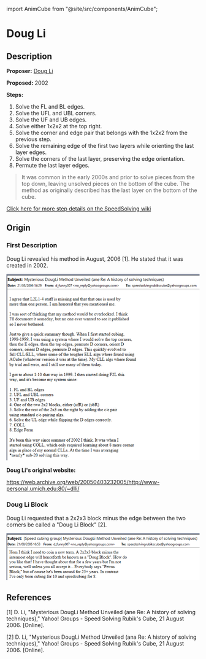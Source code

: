 import AnimCube from "@site/src/components/AnimCube";

# Doug Li

<AnimCube params="buttonbar=0&position=lluuu&scale=6&hint=10&hintborder=1&borderwidth=10&facelets=yyydyyyyyddddwddddbbdbbdbbdggdggdggdodoooodddrrdrrdrrd" width="400px" height="400px" />

## Description

**Proposer:** [Doug Li](CubingContributors/MethodDevelopers.md#li-doug)

**Proposed:** 2002

**Steps:**

1. Solve the FL and BL edges.
2. Solve the UFL and UBL corners.
3. Solve the UF and UB edges.
4. Solve either 1x2x2 at the top right.
5. Solve the corner and edge pair that belongs with the 1x2x2 from the previous step.
6. Solve the remaining edge of the first two layers while orienting the last layer edges.
7. Solve the corners of the last layer, preserving the edge orientation.
8. Permute the last layer edges.

>It was common in the early 2000s and prior to solve pieces from the top down, leaving unsolved pieces on the bottom of the cube. The method as originally described has the last layer on the bottom of the cube.

[Click here for more step details on the SpeedSolving wiki](https://www.speedsolving.com/wiki/index.php/Doug_Li_Method)

## Origin

### First Description

Doug Li revealed his method in August, 2006 [1]. He stated that it was created in 2002.

![](img/DougLi/Li1.png)

**Doug Li's original website:**

https://web.archive.org/web/20050403232005/http://www-personal.umich.edu:80/~dlli/

### Doug Li Block

Doug Li requested that a 2x2x3 block minus the edge between the two corners be called a "Doug Li Block" [2].

![](img/DougLi/Li2.png)

## References

[1] D. Li, "Mysterious DougLi Method Unveiled (ane Re: A history of solving techniques)," Yahoo! Groups - Speed Solving Rubik's Cube, 21 August 2006. [Online]. 

[2] D. Li, "Mysterious DougLi Method Unveiled (ana Re: A history of solving techniques)," Yahoo! Groups - Speed Solving Rubik's Cube, 21 August 2006. [Online].